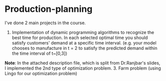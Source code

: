 # Production-planning
I've done 2 main projects in the course.
1. Implementation of dynamic programming algorithms to recognize the best time for production. In each selected optimal time you should satisfy customers' demand at a specific time interval. (e.g. your model chooses to manufacture in t = 2 to satisfy the predicted demand within the time interval of t~[0,3])

**Note**: In the attached description file, which is split from Dr.Ranjbar's slides, I implemented the 2nd type of optimization problem.
3. Farm problem (using Lingo for our optimization problem) 
